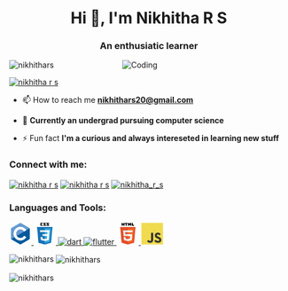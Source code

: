 
<h1 align="center">Hi 👋, I'm Nikhitha R S</h1>
<h3 align="center">An enthusiatic learner</h3>
<img align="right" alt="Coding" width="300" src="https://img.freepik.com/premium-vector/girl-coding-designing-with-pc-illustration_418302-2383.jpg">

<p align="left"> <img src="https://komarev.com/ghpvc/?username=nikhithars&label=Profile%20views&color=0e75b6&style=flat" alt="nikhithars" /> </p>

<p align="left"> <a href="https://twitter.com/nikhitha r s" target="blank"><img src="https://img.shields.io/twitter/follow/nikhitha r s?logo=twitter&style=for-the-badge" alt="nikhitha r s" /></a> </p>

- 📫 How to reach me  **nikhithars20@gmail.com**

- 👧 **Currently an undergrad pursuing computer science**

- ⚡ Fun fact  **I'm a curious and always intereseted in learning new stuff**
  

<h3 align="left">Connect with me:</h3>
<p align="left">
<a href="https://twitter.com/nikhitha r s" target="blank"><img align="center" src="https://raw.githubusercontent.com/rahuldkjain/github-profile-readme-generator/master/src/images/icons/Social/twitter.svg" alt="nikhitha r s" height="30" width="40" /></a>
<a href="https://linkedin.com/in/nikhitha r s" target="blank"><img align="center" src="https://raw.githubusercontent.com/rahuldkjain/github-profile-readme-generator/master/src/images/icons/Social/linked-in-alt.svg" alt="nikhitha r s" height="30" width="40" /></a>
<a href="https://instagram.com/nikhitha_r_s" target="blank"><img align="center" src="https://raw.githubusercontent.com/rahuldkjain/github-profile-readme-generator/master/src/images/icons/Social/instagram.svg" alt="nikhitha_r_s" height="30" width="40" /></a>
</p>

<h3 align="left">Languages and Tools:</h3>
<p align="left"> <a href="https://www.cprogramming.com/" target="_blank" rel="noreferrer"> <img src="https://raw.githubusercontent.com/devicons/devicon/master/icons/c/c-original.svg" alt="c" width="40" height="40"/> </a> <a href="https://www.w3schools.com/css/" target="_blank" rel="noreferrer"> <img src="https://raw.githubusercontent.com/devicons/devicon/master/icons/css3/css3-original-wordmark.svg" alt="css3" width="40" height="40"/> </a> <a href="https://dart.dev" target="_blank" rel="noreferrer"> <img src="https://www.vectorlogo.zone/logos/dartlang/dartlang-icon.svg" alt="dart" width="40" height="40"/> </a> <a href="https://flutter.dev" target="_blank" rel="noreferrer"> <img src="https://www.vectorlogo.zone/logos/flutterio/flutterio-icon.svg" alt="flutter" width="40" height="40"/> </a> <a href="https://www.w3.org/html/" target="_blank" rel="noreferrer"> <img src="https://raw.githubusercontent.com/devicons/devicon/master/icons/html5/html5-original-wordmark.svg" alt="html5" width="40" height="40"/> </a> <a href="https://developer.mozilla.org/en-US/docs/Web/JavaScript" target="_blank" rel="noreferrer"> <img src="https://raw.githubusercontent.com/devicons/devicon/master/icons/javascript/javascript-original.svg" alt="javascript" width="40" height="40"/> </a> </p>

<p><img align="left" src="https://github-readme-stats.vercel.app/api/top-langs?username=nikhithars&show_icons=true&locale=en&layout=compact" alt="nikhithars" /></p>

<p>&nbsp;<img align="center" src="https://github-readme-stats.vercel.app/api?username=nikhithars&show_icons=true&locale=en" alt="nikhithars" /></p>

<p><img align="center" src="https://github-readme-streak-stats.herokuapp.com/?user=nikhithars&" alt="nikhithars" /></p>

